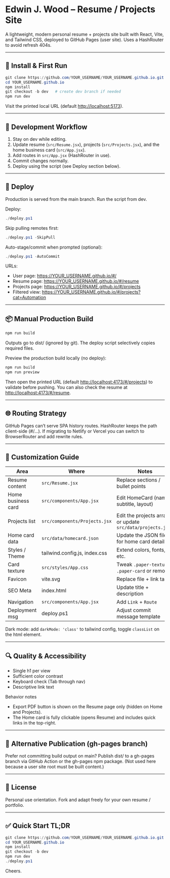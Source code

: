 # Edwin J. Wood – Resume / Projects Site

A lightweight, modern personal resume + projects site built with React, Vite, and Tailwind CSS, deployed to GitHub Pages (user site). Uses a HashRouter to avoid refresh 404s.

---

## 🔧 Install & First Run

```powershell
git clone https://github.com/YOUR_USERNAME/YOUR_USERNAME.github.io.git
cd YOUR_USERNAME.github.io
npm install
git checkout -b dev   # create dev branch if needed
npm run dev
```

Visit the printed local URL (default <http://localhost:5173>).

---

## 🧪 Development Workflow

1. Stay on dev while editing.
1. Update resume (`src/Resume.jsx`), projects (`src/Projects.jsx`), and the home business card (`src/App.jsx`).
1. Add routes in `src/App.jsx` (HashRouter in use).
1. Commit changes normally.
1. Deploy using the script (see Deploy section below).

---

## 🚀 Deploy

Production is served from the main branch. Run the script from dev.

Deploy:

```powershell
./deploy.ps1
```

Skip pulling remotes first:

```powershell
./deploy.ps1 -SkipPull
```

Auto-stage/commit when prompted (optional):

```powershell
./deploy.ps1 -AutoCommit
```

URLs:

- User page: <https://YOUR_USERNAME.github.io/#/>
- Resume page: <https://YOUR_USERNAME.github.io/#/resume>
- Projects page: <https://YOUR_USERNAME.github.io/#/projects>
- Filtered view: <https://YOUR_USERNAME.github.io/#/projects?cat=Automation>

---

## 📦 Manual Production Build

```powershell
npm run build
```

Outputs go to dist/ (ignored by git). The deploy script selectively copies required files.

Preview the production build locally (no deploy):

```powershell
npm run build
npm run preview
```

Then open the printed URL (default <http://localhost:4173/#/projects>) to validate before pushing. You can also check the resume at <http://localhost:4173/#/resume>.

---

## 🌐 Routing Strategy

GitHub Pages can’t serve SPA history routes. HashRouter keeps the path client-side (#/...). If migrating to Netlify or Vercel you can switch to BrowserRouter and add rewrite rules.

---

## 🧩 Customization Guide

| Area | Where | Notes |
|------|-------|-------|
| Resume content | `src/Resume.jsx` | Replace sections / bullet points |
| Home business card | `src/components/App.jsx` | Edit HomeCard (name, subtitle, layout) |
| Projects list | `src/components/Projects.jsx` | Edit the projects array or update `src/data/projects.json` |
| Home card data | `src/data/homecard.json` | Update the JSON file for home card details |
| Styles / Theme | tailwind.config.js, index.css | Extend colors, fonts, etc. |
| Card texture | `src/styles/App.css` | Tweak `.paper-texture` / `.paper-card` or remove |
| Favicon | vite.svg | Replace file + link tag |
| SEO Meta | index.html | Update title + description |
| Navigation | `src/components/App.jsx` | Add `Link` + `Route` |
| Deployment msg | deploy.ps1 | Adjust commit message template |

Dark mode: add `darkMode: 'class'` to tailwind config, toggle `classList` on the html element.

---

## 🔍 Quality & Accessibility

- Single h1 per view
- Sufficient color contrast
- Keyboard check (Tab through nav)
- Descriptive link text

Behavior notes

- Export PDF button is shown on the Resume page only (hidden on Home and Projects).
- The Home card is fully clickable (opens Resume) and includes quick links in the top-right.


---

## 🔄 Alternative Publication (gh-pages branch)

Prefer not committing build output on main? Publish dist/ to a gh-pages branch via GitHub Action or the gh-pages npm package. (Not used here because a user site root must be built content.)

---

## 📜 License

Personal use orientation. Fork and adapt freely for your own resume / portfolio.

---

## ✅ Quick Start TL;DR

```powershell
git clone https://github.com/YOUR_USERNAME/YOUR_USERNAME.github.io.git
cd YOUR_USERNAME.github.io
npm install
git checkout -b dev
npm run dev
./deploy.ps1
```

Cheers.
